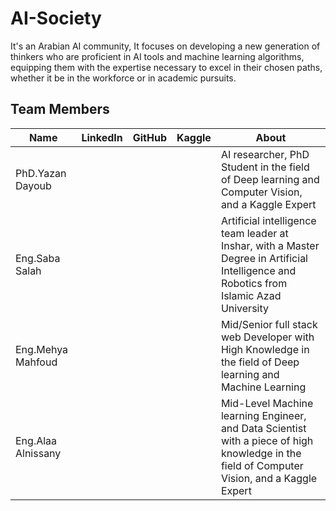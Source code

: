 # AI-Society

It's an Arabian AI community, It focuses on developing a new generation of thinkers who are proficient in AI tools and machine learning algorithms, equipping them with the expertise necessary to excel in their chosen paths, whether it be in the workforce or in academic pursuits.

## Team Members


|Name     | LinkedIn      | GitHub   | Kaggle    |  About   | 
|---------|---------------|----------|-----------|----------|
|PhD.Yazan Dayoub |[](https://www.linkedin.com/in/yazan-dayoub/)  |[](https://github.com/YDayoub) |[](https://www.kaggle.com/tanjiroll) |   AI researcher, PhD Student in the field of Deep learning and Computer Vision, and a Kaggle Expert    |
|Eng.Saba Salah|[]() |[](https://github.com/sabasalah) |[](https://www.kaggle.com/sabasalah369) | Artificial intelligence team leader at Inshar, with a Master Degree in Artificial Intelligence and Robotics from Islamic Azad University|
|Eng.Mehya Mahfoud|[](https://www.linkedin.com/in/mehya-mahfoud/) |[](https://github.com/mheamahfoud) |[](https://www.kaggle.com/moheaali) | Mid/Senior full stack web Developer with High Knowledge in the field of Deep learning and Machine Learning |
|Eng.Alaa Alnissany|[](https://www.linkedin.com/in/alaa-alnissany/) |[](https://github.com/alaa-alnissany) | [](https://www.kaggle.com/alaaalnissany) | Mid-Level Machine learning Engineer, and Data Scientist with a piece of high knowledge in the field of Computer Vision, and a Kaggle Expert   |

